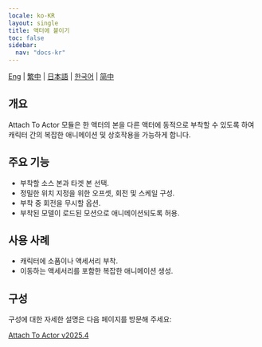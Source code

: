 ```yaml
---
locale: ko-KR
layout: single
title: 액터에 붙이기
toc: false
sidebar:
  nav: "docs-kr"
---
```

[Eng](/dancexr/features/attach_to_actor.md) | [繁中](/tw/dancexr/features/attach_to_actor.md) | [日本語](/jp/dancexr/features/attach_to_actor.md) | [한국어](/kr/dancexr/features/attach_to_actor.md) | [简中](/zh/dancexr/features/attach_to_actor.md)

## 개요
Attach To Actor 모듈은 한 액터의 본을 다른 액터에 동적으로 부착할 수 있도록 하여 캐릭터 간의 복잡한 애니메이션 및 상호작용을 가능하게 합니다.

## 주요 기능
- 부착할 소스 본과 타겟 본 선택.
- 정밀한 위치 지정을 위한 오프셋, 회전 및 스케일 구성.
- 부착 중 회전을 무시할 옵션.
- 부착된 모델이 로드된 모션으로 애니메이션되도록 허용.

## 사용 사례
- 캐릭터에 소품이나 액세서리 부착.
- 이동하는 액세서리를 포함한 복잡한 애니메이션 생성.

## 구성

구성에 대한 자세한 설명은 다음 페이지를 방문해 주세요:

[Attach To Actor v2025.4](/dancexr/menu/2025.4/actor/attach_to_actor)